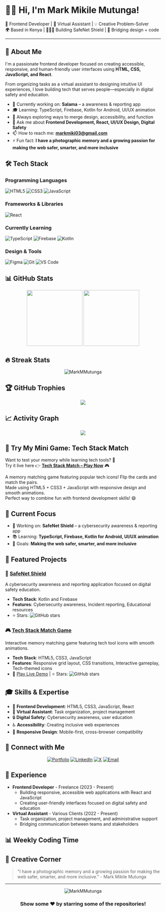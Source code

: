 # 👋🏽 Hi, I'm Mark Mikile Mutunga!

🎯 Frontend Developer | 🧠 Virtual Assistant | 💡 Creative Problem-Solver  
🌍 Based in Kenya | 🧑🏽‍💻 Building SafeNet Shield | 🔗 Bridging design + code  

---

## 🚀 About Me

I'm a passionate frontend developer focused on creating accessible, responsive, and human-friendly user interfaces using **HTML, CSS, JavaScript, and React**.

From organizing tasks as a virtual assistant to designing intuitive UI experiences, I love building tech that serves people—especially in digital safety and education.

- 🔭 Currently working on: **Salama** – a awareness & reporting app
- 🎓 Learning: TypeScript, Firebase, Kotlin for Android, UI/UX animation
- 🌱 Always exploring ways to merge design, accessibility, and function
- 💬 Ask me about **Frontend Development, React, UI/UX Design, Digital Safety**
- 📫 How to reach me: **markmiki03@gmail.com**
- ⚡ Fun fact: **I have a photographic memory and a growing passion for making the web safer, smarter, and more inclusive**

## 🛠️ Tech Stack

### Programming Languages
![HTML5](https://img.shields.io/badge/-HTML5-E34F26?style=flat-square&logo=html5&logoColor=white)
![CSS3](https://img.shields.io/badge/-CSS3-1572B6?style=flat-square&logo=css3&logoColor=white)
![JavaScript](https://img.shields.io/badge/-JavaScript-F7DF1E?style=flat-square&logo=javascript&logoColor=black)

### Frameworks & Libraries
![React](https://img.shields.io/badge/-React-61DAFB?style=flat-square&logo=react&logoColor=black)

### Currently Learning
![TypeScript](https://img.shields.io/badge/-TypeScript-3178C6?style=flat-square&logo=typescript&logoColor=white)
![Firebase](https://img.shields.io/badge/-Firebase-FFCA28?style=flat-square&logo=firebase&logoColor=black)
![Kotlin](https://img.shields.io/badge/-Kotlin-7F52FF?style=flat-square&logo=kotlin&logoColor=white)

### Design & Tools
![Figma](https://img.shields.io/badge/-Figma-F24E1E?style=flat-square&logo=figma&logoColor=white)
![Git](https://img.shields.io/badge/-Git-F05032?style=flat-square&logo=git&logoColor=white)
![VS Code](https://img.shields.io/badge/-VS%20Code-007ACC?style=flat-square&logo=visualstudiocode&logoColor=white)

## 📊 GitHub Stats

<div align="center">
  <img height="180em" src="https://github-readme-stats.vercel.app/api?username=MarkMMutunga&show_icons=true&theme=gruvbox&include_all_commits=true&count_private=true"/>
  <img height="180em" src="https://github-readme-stats.vercel.app/api/top-langs/?username=MarkMMutunga&layout=compact&langs_count=7&theme=gruvbox"/>
</div>

## 🔥 Streak Stats
<div align="center">
  <img src="https://github-readme-streak-stats.herokuapp.com/?username=MarkMMutunga&theme=gruvbox" alt="MarkMMutunga" />
</div>

## 🏆 GitHub Trophies
<div align="center">
  <img src="https://github-profile-trophy.vercel.app/?username=MarkMMutunga&theme=gruvbox&no-frame=false&no-bg=true&margin-w=4" />
</div>

## 📈 Activity Graph
<div align="center">
  <img src="https://github-readme-activity-graph.vercel.app/graph?username=MarkMMutunga&theme=gruvbox" />
</div>

## 🧩 Try My Mini Game: Tech Stack Match

Want to test your memory while learning tech tools? 🧠  
Try it live here 👉 **[Tech Stack Match – Play Now](https://MarkMMutunga.github.io/tech-stack-match)** 🎮  

A memory matching game featuring popular tech icons! Flip the cards and match the pairs.  
Made using HTML5 + CSS3 + JavaScript with responsive design and smooth animations.  
Perfect way to combine fun with frontend development skills! 😄

## 🎯 Current Focus
- 🔭 Working on: **SafeNet Shield** – a cybersecurity awareness & reporting app
- 📚 Learning: **TypeScript, Firebase, Kotlin for Android, UI/UX animation**
- 🎯 Goals: **Making the web safer, smarter, and more inclusive**

## 🌟 Featured Projects

### 🚀 [SafeNet Shield](https://github.com/MarkMMutunga/safenet-shield)
A cybersecurity awareness and reporting application focused on digital safety education.
- **Tech Stack**: Kotlin and Firebase
- **Features**: Cybersecurity awareness, Incident reporting, Educational resources
- ⭐ Stars: ![GitHub stars](https://img.shields.io/github/stars/MarkMMutunga/safenet-shield?style=social)

### 🎮 [Tech Stack Match Game](https://github.com/MarkMMutunga/tech-stack-match)
Interactive memory matching game featuring tech tool icons with smooth animations.
- **Tech Stack**: HTML5, CSS3, JavaScript
- **Features**: Responsive grid layout, CSS transitions, Interactive gameplay, Tech-themed icons
- 🎯 [Play Live Demo](https://MarkMMutunga.github.io/tech-stack-match) | ⭐ Stars: ![GitHub stars](https://img.shields.io/github/stars/MarkMMutunga/tech-stack-match?style=social)

## 🎓 Skills & Expertise
- 🎨 **Frontend Development**: HTML5, CSS3, JavaScript, React
- 🧠 **Virtual Assistant**: Task organization, project management
- 🔒 **Digital Safety**: Cybersecurity awareness, user education
- ♿ **Accessibility**: Creating inclusive web experiences
- 📱 **Responsive Design**: Mobile-first, cross-browser compatibility

## 📱 Connect with Me
<div align="center">
  
[![Portfolio](https://img.shields.io/badge/Portfolio-000?style=for-the-badge&logo=google-chrome&logoColor=white)](https://markmiki03.wixsite.com/mark-mikile-mutunga)
[![LinkedIn](https://img.shields.io/badge/LinkedIn-0077B5?style=for-the-badge&logo=linkedin&logoColor=white)](https://www.linkedin.com/in/mark-mutunga-227968220/)
[![X](https://img.shields.io/badge/Twitter-1DA1F2?style=for-the-badge&logo=twitter&logoColor=white)](https://x.com/MarkMutunga__)
[![Email](https://img.shields.io/badge/Email-D14836?style=for-the-badge&logo=gmail&logoColor=white)](mailto:markmiki03@gmail.com)

</div>

## 💼 Experience
- **Frontend Developer** - Freelance (2023 - Present)
  - Building responsive, accessible web applications with React and JavaScript
  - Creating user-friendly interfaces focused on digital safety and education
- **Virtual Assistant** - Various Clients (2022 - Present)
  - Task organization, project management, and administrative support
  - Bridging communication between teams and stakeholders

## 📊 Weekly Coding Time
<!--START_SECTION:waka-->
<!--END_SECTION:waka-->

## 🎨 Creative Corner
> "I have a photographic memory and a growing passion for making the web safer, smarter, and more inclusive." - Mark Mikile Mutunga

---

<div align="center">
  <img src="https://komarev.com/ghpvc/?username=MarkMMutunga&label=Profile%20views&color=0e75b6&style=flat" alt="MarkMMutunga" />
</div>

<div align="center">
  <h3>Show some ❤️ by starring some of the repositories!</h3>
</div>
